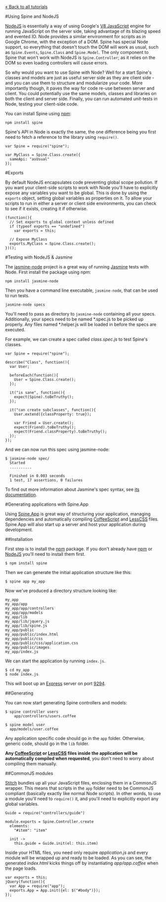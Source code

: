 <div class="back"><a href="index.html">&laquo; Back to all tutorials</a></div>

#Using Spine and NodeJS

[NodeJS](http://nodejs.org/) is essentially a way of using Google's [V8 JavaScript](http://code.google.com/p/v8/) engine for running JavaScript on the server side, taking advantage of its blazing speed and evented IO. Node provides a similar environment for scripts as in Google Chrome, with the exception of a DOM. Spine has special Node support, so everything that doesn't touch the DOM will work as usual, such as `Spine.Events`, `Spine.Class` and `Spine.Model`. The only component to Spine that won't work with NodeJS is `Spine.Controller`; as it relies on the DOM so even loading controllers will cause errors. 

So why would you want to use Spine with Node? Well for a start Spine's classes and models are just as useful server side as they are client side - and you can use them to structure and modularize your code. More importantly though, it paves the way for code re-use between server and client. You could potentially use the same models, classes and libraries on both the client and server side. Finally, you can run automated unit-tests in Node, testing your client-side code. 

You can install Spine using [npm](http://npmjs.org):

    npm install spine

Spine's API in Node is exactly the same, the one difference being you first need to fetch a reference to the library using `require()`.

    var Spine = require("spine");
    
    var MyClass = Spine.Class.create({
      sameApi: "asUsual"
    });
    
#Exports

By default NodeJS encapsulates code preventing global scope pollution. If you want your client-side scripts to work with Node you'll have to explicitly expose any variables you want to be global. This is done by using the `exports` object, setting global variables as properties on it. To allow your scripts to run in either a server or client side environments, you can check to see if it exists, creating it if otherwise. 

    (function(){
      // Set exports to global context unless defined
      if (typeof exports == "undefined")
        var exports = this;
      
      // Expose MyClass
      exports.MyClass = Spine.Class.create();
    })();

#Testing with NodeJS & Jasmine

The [jasmine-node](https://github.com/mhevery/jasmine-node) project is a great way of running [Jasmine](http://github.com/pivotal/jasmine) tests with Node. First install the package using npm:

    npm install jasmine-node
    
Then you have a command line executable, `jasmine-node`, that can be used to run tests.

    jasmine-node specs
    
You'll need to pass as directory to `jasmine-node` containing all your specs. Additionally, your specs need to be named \*.spec.js to be picked up properly. Any files named \*.helper.js will be loaded in before the specs are executed. 

For example, we can create a spec called *class.spec.js* to test Spine's classes.  

    var Spine = require("spine");

    describe("Class", function(){
      var User;

      beforeEach(function(){
        User = Spine.Class.create();
      });

      it("is sane", function(){
        expect(Spine).toBeTruthy();
      });

      it("can create subclasses", function(){
        User.extend({classProperty: true});

        var Friend = User.create();
        expect(Friend).toBeTruthy();
        expect(Friend.classProperty).toBeTruthy();
      });
    });
    
And we can now run this spec using jasmine-node:

    $ jasmine-node spec/
      Started
      ..........

      Finished in 0.003 seconds
      1 test, 17 assertions, 0 failures
    
To find out more information about Jasmine's spec syntax, see [its documentation](http://github.com/pivotal/jasmine). 

#Generating applications with Spine.App

Using [Spine.App](http://github.com/maccman/spine.app) is great way of structuring your application, managing dependencies and automatically compiling [CoffeeScript](http://jashkenas.github.com/coffee-script) and [LessCSS](http://lesscss.org) files. Spine.App will also start up a server and host your application during development. 

##Installation

First step is to install the [npm](http://npmjs.org/) package. If you don't already have [npm](http://npmjs.org/) or [NodeJS](http://nodejs.org/) you'll need to install them first.

    $ npm install spine

Then we can generate the initial application structure like this:

    $ spine app my_app
    
Now we've produced a directory structure looking like:

    my_app
    my_app/app
    my_app/app/controllers
    my_app/app/models
    my_app/lib
    my_app/lib/jquery.js
    my_app/lib/spine.js
    my_app/public
    my_app/public/index.html
    my_app/public/css
    my_app/public/css/application.css
    my_app/public/images
    my_app/index.js

We can start the application by running `index.js`.
    
    $ cd my_app
    $ node index.js
    
This will boot up an [Express](http://expressjs.com) server on port [9294](http://localhost:9294). 

##Generating

You can now start generating Spine controllers and models:
    
    $ spine controller users
        app/controllers/users.coffee
    
    $ spine model user
      app/models/user.coffee
    
Any application specific code should go in the `app` folder. Otherwise, generic code, should go in the `lib` folder. 

__Any [CoffeeScript](http://jashkenas.github.com/coffee-script) or [LessCSS](http://lesscss.org) files inside the application will be automatically compiled when requested__, you don't need to worry about compiling them manually. 

##CommonJS modules

[Stitch](https://github.com/sstephenson/stitch) bundles up all your JavaScript files, enclosing them in a CommonJS wrapper. This means that scripts in the `app` folder need to be CommonJS compliant (basically exactly like normal Node scripts). In other words, to use a module you'll need to `require()` it, and you'll need to explicitly export any global variables. 

    Guide = require("controllers/guide")
    
    module.exports = Spine.Controller.create
      elements:
        "#item": "item"
      
      init ->
        this.guide = Guide.init(el: this.item)
        
Inside your HTML files, you need only require *application.js* and every module will be wrapped up and ready to be loaded. As you can see, the generated *index.html* kicks things off by instantiating *app/app.coffee* when the page loads.

    var exports = this;
    jQuery(function(){
      var App = require("app");
      exports.App = App.init({el: $("#body")});      
    });